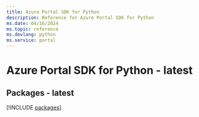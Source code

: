 ```yaml
---
title: Azure Portal SDK for Python
description: Reference for Azure Portal SDK for Python
ms.date: 04/16/2024
ms.topic: reference
ms.devlang: python
ms.service: portal
---
```

# Azure Portal SDK for Python - latest
## Packages - latest
[!INCLUDE [packages](portal-index.md)]